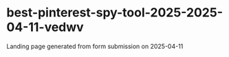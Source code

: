 # best-pinterest-spy-tool-2025-2025-04-11-vedwv
Landing page generated from form submission on 2025-04-11
